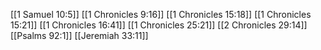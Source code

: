 [[1 Samuel 10:5]]
[[1 Chronicles 9:16]]
[[1 Chronicles 15:18]]
[[1 Chronicles 15:21]]
[[1 Chronicles 16:41]]
[[1 Chronicles 25:21]]
[[2 Chronicles 29:14]]
[[Psalms 92:1]]
[[Jeremiah 33:11]]
